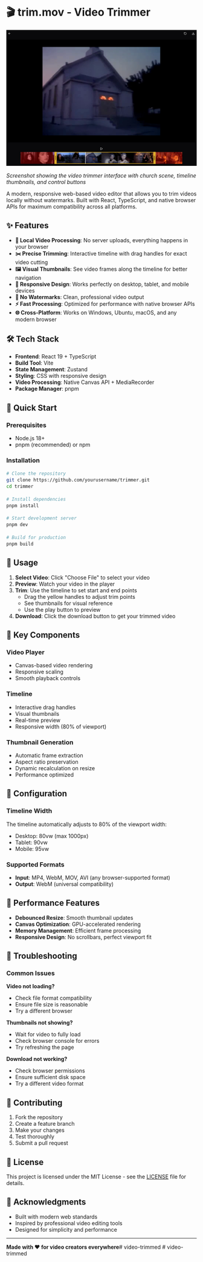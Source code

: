 # 🎬 trim.mov - Video Trimmer

![Video Trimmer Interface](./assets/interface-preview.png)

_Screenshot showing the video trimmer interface with church scene, timeline thumbnails, and control buttons_

A modern, responsive web-based video editor that allows you to trim videos locally without watermarks. Built with React, TypeScript, and native browser APIs for maximum compatibility across all platforms.

## ✨ Features

- **🎥 Local Video Processing**: No server uploads, everything happens in your browser
- **✂️ Precise Trimming**: Interactive timeline with drag handles for exact video cutting
- **🖼️ Visual Thumbnails**: See video frames along the timeline for better navigation
- **📱 Responsive Design**: Works perfectly on desktop, tablet, and mobile devices
- **🚀 No Watermarks**: Clean, professional video output
- **⚡ Fast Processing**: Optimized for performance with native browser APIs
- **🌐 Cross-Platform**: Works on Windows, Ubuntu, macOS, and any modern browser

## 🛠️ Tech Stack

- **Frontend**: React 19 + TypeScript
- **Build Tool**: Vite
- **State Management**: Zustand
- **Styling**: CSS with responsive design
- **Video Processing**: Native Canvas API + MediaRecorder
- **Package Manager**: pnpm

## 🚀 Quick Start

### Prerequisites

- Node.js 18+
- pnpm (recommended) or npm

### Installation

```bash
# Clone the repository
git clone https://github.com/yourusername/trimmer.git
cd trimmer

# Install dependencies
pnpm install

# Start development server
pnpm dev

# Build for production
pnpm build
```

## 📖 Usage

1. **Select Video**: Click "Choose File" to select your video
2. **Preview**: Watch your video in the player
3. **Trim**: Use the timeline to set start and end points
   - Drag the yellow handles to adjust trim points
   - See thumbnails for visual reference
   - Use the play button to preview
4. **Download**: Click the download button to get your trimmed video

## 🎯 Key Components

### Video Player

- Canvas-based video rendering
- Responsive scaling
- Smooth playback controls

### Timeline

- Interactive drag handles
- Visual thumbnails
- Real-time preview
- Responsive width (80% of viewport)

### Thumbnail Generation

- Automatic frame extraction
- Aspect ratio preservation
- Dynamic recalculation on resize
- Performance optimized

## 🔧 Configuration

### Timeline Width

The timeline automatically adjusts to 80% of the viewport width:

- Desktop: 80vw (max 1000px)
- Tablet: 90vw
- Mobile: 95vw

### Supported Formats

- **Input**: MP4, WebM, MOV, AVI (any browser-supported format)
- **Output**: WebM (universal compatibility)

## 🚀 Performance Features

- **Debounced Resize**: Smooth thumbnail updates
- **Canvas Optimization**: GPU-accelerated rendering
- **Memory Management**: Efficient frame processing
- **Responsive Design**: No scrollbars, perfect viewport fit

## 🐛 Troubleshooting

### Common Issues

**Video not loading?**

- Check file format compatibility
- Ensure file size is reasonable
- Try a different browser

**Thumbnails not showing?**

- Wait for video to fully load
- Check browser console for errors
- Try refreshing the page

**Download not working?**

- Check browser permissions
- Ensure sufficient disk space
- Try a different video format

## 🤝 Contributing

1. Fork the repository
2. Create a feature branch
3. Make your changes
4. Test thoroughly
5. Submit a pull request

## 📄 License

This project is licensed under the MIT License - see the [LICENSE](LICENSE) file for details.

## 🙏 Acknowledgments

- Built with modern web standards
- Inspired by professional video editing tools
- Designed for simplicity and performance

---

**Made with ❤️ for video creators everywhere**#   v i d e o - t r i m m e d 
 
 #   v i d e o - t r i m m e d 
 
 
